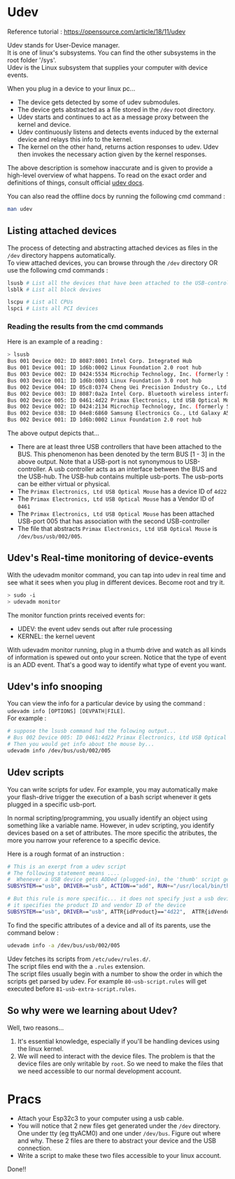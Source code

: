 # Udev

Reference tutorial : https://opensource.com/article/18/11/udev

Udev stands for User-Device manager.  
It is one of linux's subsystems. You can find the other subsystems in the root folder '/sys'.    
Udev is the Linux subsystem that supplies your computer with device events.  


When you plug in a device to your linux pc...
 - The device gets detected by some of udev submodules.
 - The device gets abstracted as a file stored in the `/dev` root directory.  
 - Udev starts and continues to act as a message proxy between the kernel and device. 
 - Udev continuously listens and detects events induced by the external device and relays this info to the kernel.  
 - The kernel on the other hand, returns action responses to udev. Udev then invokes the necessary action given by the kernel responses.  

The above description is somehow inaccurate and is given to provide a high-level overview of what happens. To read on the exact order and definitions of things, consult official [udev docs](https://www.freedesktop.org/software/systemd/man/latest/udev.html).  

You can also read the offline docs by running the following cmd command : 
```bash
man udev
```

## Listing attached devices  
The process of detecting and abstracting attached devices as files in the `/dev` directory happens automatically.  
To view attached devices, you can browse through the `/dev` directory OR use the following cmd commands :  

```bash
lsusb # List all the devices that have been attached to the USB-controllers
lsblk # List all block devives

lscpu # List all CPUs
lspci # Lists all PCI devices
```

### Reading the results from the cmd commands

Here is an example of a reading :  
```bash
> lsusb
Bus 001 Device 002: ID 8087:8001 Intel Corp. Integrated Hub
Bus 001 Device 001: ID 1d6b:0002 Linux Foundation 2.0 root hub
Bus 003 Device 002: ID 0424:5534 Microchip Technology, Inc. (formerly SMSC) Hub
Bus 003 Device 001: ID 1d6b:0003 Linux Foundation 3.0 root hub
Bus 002 Device 004: ID 05c8:0374 Cheng Uei Precision Industry Co., Ltd (Foxlink) HP EliteBook integrated HD Webcam
Bus 002 Device 003: ID 8087:0a2a Intel Corp. Bluetooth wireless interface
Bus 002 Device 005: ID 0461:4d22 Primax Electronics, Ltd USB Optical Mouse
Bus 002 Device 002: ID 0424:2134 Microchip Technology, Inc. (formerly SMSC) Hub
Bus 002 Device 038: ID 04e8:6860 Samsung Electronics Co., Ltd Galaxy A5 (MTP)
Bus 002 Device 001: ID 1d6b:0002 Linux Foundation 2.0 root hub

```  

The above output depicts that...
- There are at least three USB controllers that have been attached to the BUS. This phenomenon has been denoted by the term BUS [1 - 3] in the above output. Note that a USB-port is not synonymous to USB-controller. A usb controller acts as an interface between the BUS and the USB-hub. The USB-hub contains multiple usb-ports. The usb-ports can be either virtual or physical.    
- The `Primax Electronics, Ltd USB Optical Mouse` has a device ID of `4d22`
- The `Primax Electronics, Ltd USB Optical Mouse` has a Vendor ID of `0461`
- The `Primax Electronics, Ltd USB Optical Mouse` has been attached USB-port 005 that has association with the second USB-controller
- The file that abstracts `Primax Electronics, Ltd USB Optical Mouse` is `/dev/bus/usb/002/005`.

## Udev's Real-time monitoring of device-events
With the udevadm monitor command, you can tap into udev in real time and see what it sees when you plug in different devices. Become root and try it.  

```bash
> sudo -i
> udevadm monitor
```

The monitor function prints received events for:

- UDEV: the event udev sends out after rule processing
- KERNEL: the kernel uevent

With udevadm monitor running, plug in a thumb drive and watch as all kinds of information is spewed out onto your screen. Notice that the type of event is an ADD event. That's a good way to identify what type of event you want.  

## Udev's info snooping 
You can view the info for a particular device by using the command : `udevadm info [OPTIONS] [DEVPATH|FILE]`.  
For example : 
```bash
# suppose the lsusb command had the folowing output...
# Bus 002 Device 005: ID 0461:4d22 Primax Electronics, Ltd USB Optical Mouse
# Then you would get info about the mouse by...
udevadm info /dev/bus/usb/002/005
```  

## Udev scripts
You can write scripts for udev. For example, you may automatically make your flash-drive trigger the execution of a bash script whenever it gets plugged in a specific usb-port.  

In normal scripting/programming, you usually identify an object using something like a variable name. However, in udev scripting, you identify devices based on a set of attributes. The more specific the atributes, the more you narrow your reference to a specific device.  

Here is a rough format of an instruction : 
```bash
# This is an exerpt from a udev script
# The following statement means ....
#  Whenever a USB device gets ADDed (plugged-in), the 'thumb' script gets ran
SUBSYSTEM=="usb", DRIVER=="usb", ACTION=="add", RUN+="/usr/local/bin/thumb
```

```bash
# But this rule is more specific... it does not specify just a usb device, 
# it specifies the product ID and vendor ID of the device
SUBSYSTEM=="usb", DRIVER=="usb", ATTR{idProduct}=="4d22",  ATTR{idVendor}=="0461", ACTION=="add", RUN+="/usr/local/bin/thumb_for_mouse
```

To find the specific attributes of a device and all of its parents, use the command below :  
```bash
udevadm info -a /dev/bus/usb/002/005
```

Udev fetches its scripts from `/etc/udev/rules.d/`.  
The script files end with the a `.rules` extension.  
The script files usually begin with a number to show the order in which the scripts get parsed by udev. For example `80-usb-script.rules` will get executed before `81-usb-extra-script.rules`.  

## So why were we learning about Udev?  
Well, two reasons...
1. It's essential knowledge, especially if you'll be handling devices using the linux kernel.  
2. We will need to interact with the device files. The problem is that the device files are only writable by `root`. So we need to make the files that we need accessible to our normal development account.  


# Pracs

- Attach your Esp32c3 to your computer using a usb cable.  
- You will notice that 2 new files get generated under the `/dev` directory. One under tty (eg ttyACM0) and one under `/dev/bus`. Figure out where and why. These 2 files are there to abstract your device and the USB connection. 
- Write a script to make these two files accessible to your linux account.  

Done!!


<!-- undone, finish this udev tutorial -->
<!-- [undone: write a tutorial on udev]  
to remember : 
  - [ ] monitoring with 'udevadm monitor'. Looking out for verbs/actions associated with device. What is the order of events when device_event happens?
  - [ ] listing the available devices : lsusb, lsblk, lshw, 
  - [ ] Reading output from lsusb.
  - [ ] Reading output from lsblk.
  - [ ] Getting all associated attributes associated to a specific device and its parents, so as to get the right attributes to reference when writing rules
  - [ ] Writing rules.
  - [ ] Reloading rules
  - [ ] Logging -->
